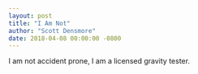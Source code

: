 ```yaml
---
layout: post
title: "I Am Not"
author: "Scott Densmore"
date: 2018-04-08 00:00:00 -0800
---
```


I am not accident prone, I am a licensed gravity tester.
